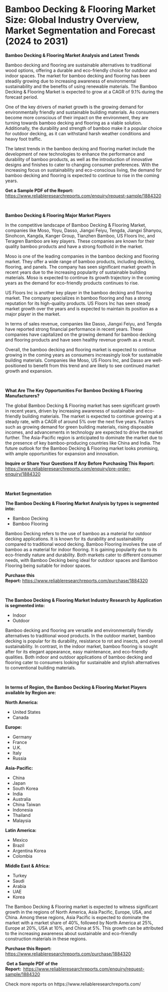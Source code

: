 <p><h1>Bamboo Decking & Flooring Market Size: Global Industry Overview, Market Segmentation and Forecast (2024 to 2031)</h1></p><p><strong>Bamboo Decking & Flooring Market Analysis and Latest Trends</strong></p>
<p><p>Bamboo decking and flooring are sustainable alternatives to traditional wood options, offering a durable and eco-friendly choice for outdoor and indoor spaces. The market for bamboo decking and flooring has been steadily growing due to increasing awareness of environmental sustainability and the benefits of using renewable materials. The Bamboo Decking & Flooring Market is expected to grow at a CAGR of 9.1% during the forecast period.</p><p>One of the key drivers of market growth is the growing demand for environmentally friendly and sustainable building materials. As consumers become more conscious of their impact on the environment, they are turning towards bamboo decking and flooring as a viable solution. Additionally, the durability and strength of bamboo make it a popular choice for outdoor decking, as it can withstand harsh weather conditions and heavy foot traffic.</p><p>The latest trends in the bamboo decking and flooring market include the development of new technologies to enhance the performance and durability of bamboo products, as well as the introduction of innovative designs and finishes to cater to changing consumer preferences. With the increasing focus on sustainability and eco-conscious living, the demand for bamboo decking and flooring is expected to continue to rise in the coming years.</p></p>
<p><strong>Get a Sample PDF of the Report:&nbsp;</strong> <a href="https://www.reliableresearchreports.com/enquiry/request-sample/1884320">https://www.reliableresearchreports.com/enquiry/request-sample/1884320</a></p>
<p>&nbsp;</p>
<p><strong>Bamboo Decking & Flooring Major Market Players</strong></p>
<p><p>In the competitive landscape of Bamboo Decking & Flooring Market, companies like Moso, Yoyu, Dasso, Jiangxi Feiyu, Tengda, Jiangxi Shanyou, Sinohcon, Kangda, Kanger Group, Tianzhen Bamboo, US Floors Inc, and Teragren Bamboo are key players. These companies are known for their quality bamboo products and have a strong foothold in the market.</p><p>Moso is one of the leading companies in the bamboo decking and flooring market. They offer a wide range of bamboo products, including decking, flooring, and panels. The company has seen significant market growth in recent years due to the increasing popularity of sustainable building materials. Moso is expected to continue its growth trajectory in the coming years as the demand for eco-friendly products continues to rise.</p><p>US Floors Inc is another key player in the bamboo decking and flooring market. The company specializes in bamboo flooring and has a strong reputation for its high-quality products. US Floors Inc has seen steady market growth over the years and is expected to maintain its position as a major player in the market.</p><p>In terms of sales revenue, companies like Dasso, Jiangxi Feiyu, and Tengda have reported strong financial performance in recent years. These companies have capitalized on the growing demand for bamboo decking and flooring products and have seen healthy revenue growth as a result.</p><p>Overall, the bamboo decking and flooring market is expected to continue growing in the coming years as consumers increasingly look for sustainable building materials. Companies like Moso, US Floors Inc, and Dasso are well-positioned to benefit from this trend and are likely to see continued market growth and expansion.</p></p>
<p>&nbsp;</p>
<p><strong>What Are The Key Opportunities For Bamboo Decking & Flooring Manufacturers?</strong></p>
<p><p>The global Bamboo Decking & Flooring market has seen significant growth in recent years, driven by increasing awareness of sustainable and eco-friendly building materials. The market is expected to continue growing at a steady rate, with a CAGR of around 5% over the next five years. Factors such as growing demand for green building materials, rising disposable incomes, and advancements in technology are expected to drive the market further. The Asia-Pacific region is anticipated to dominate the market due to the presence of key bamboo-producing countries like China and India. The future outlook for the Bamboo Decking & Flooring market looks promising, with ample opportunities for expansion and innovation.</p></p>
<p><strong>Inquire or Share Your Questions If Any Before Purchasing This Report:</strong> <a href="https://www.reliableresearchreports.com/enquiry/pre-order-enquiry/1884320">https://www.reliableresearchreports.com/enquiry/pre-order-enquiry/1884320</a></p>
<p>&nbsp;</p>
<p><strong>Market Segmentation</strong></p>
<p><strong>The Bamboo Decking & Flooring Market Analysis by types is segmented into:</strong></p>
<p><ul><li>Bamboo Decking</li><li>Bamboo Flooring</li></ul></p>
<p><p>Bamboo Decking refers to the use of bamboo as a material for outdoor decking applications. It is known for its durability and sustainability compared to traditional wood decking. Bamboo Flooring involves the use of bamboo as a material for indoor flooring. It is gaining popularity due to its eco-friendly nature and durability. Both markets cater to different consumer needs, with Bamboo Decking being ideal for outdoor spaces and Bamboo Flooring being suitable for indoor spaces.</p></p>
<p><strong>Purchase this Report:&nbsp;</strong><a href="https://www.reliableresearchreports.com/purchase/1884320">https://www.reliableresearchreports.com/purchase/1884320</a></p>
<p>&nbsp;</p>
<p><strong>The Bamboo Decking & Flooring Market Industry Research by Application is segmented into:</strong></p>
<p><ul><li>Indoor</li><li>Outdoor</li></ul></p>
<p><p>Bamboo decking and flooring are versatile and environmentally friendly alternatives to traditional wood products. In the outdoor market, bamboo decking is popular for its durability, resistance to rot and insects, and overall sustainability. In contrast, in the indoor market, bamboo flooring is sought after for its elegant appearance, easy maintenance, and eco-friendly qualities. Both indoor and outdoor applications of bamboo decking and flooring cater to consumers looking for sustainable and stylish alternatives to conventional building materials.</p></p>
<p>&nbsp;</p>
<p><strong>In terms of Region, the Bamboo Decking & Flooring Market Players available by Region are:</strong></p>
<p>
    <p> <strong> North America: </strong>
        <ul>
            <li>United States</li>
            <li>Canada</li>
        </ul>
        </p> 
    <p> <strong> Europe: </strong>
        <ul>
            <li>Germany</li>
            <li>France</li>
            <li>U.K.</li>
            <li>Italy</li>
            <li>Russia</li>
        </ul>
        </p> 
    <p> <strong> Asia-Pacific: </strong>
        <ul>
            <li>China</li>
            <li>Japan</li>
            <li>South Korea</li>
            <li>India</li>
            <li>Australia</li>
            <li>China Taiwan</li>
            <li>Indonesia</li>
            <li>Thailand</li>
            <li>Malaysia</li>
        </ul>
        </p> 
    <p> <strong> Latin America: </strong>
        <ul>
            <li>Mexico</li>
            <li>Brazil</li>
            <li>Argentina Korea</li>
            <li>Colombia</li>
        </ul>
        </p> 
    <p> <strong> Middle East & Africa: </strong>
        <ul>
            <li>Turkey</li>
            <li>Saudi</li>
            <li>Arabia</li>
            <li>UAE</li>
            <li>Korea</li>
        </ul>
    </p>
    </p>
<p><p>The Bamboo Decking & Flooring market is expected to witness significant growth in the regions of North America, Asia Pacific, Europe, USA, and China. Among these regions, Asia Pacific is expected to dominate the market with a market share of 40%, followed by North America at 25%, Europe at 20%, USA at 10%, and China at 5%. This growth can be attributed to the increasing awareness about sustainable and eco-friendly construction materials in these regions.</p></p>
<p><strong>Purchase this Report: </strong><a href="https://www.reliableresearchreports.com/purchase/1884320">https://www.reliableresearchreports.com/purchase/1884320</a></p>
<p>&nbsp;<strong>Get a Sample PDF of the Report:&nbsp;&nbsp;</strong><a href="https://www.reliableresearchreports.com/enquiry/request-sample/1884320">https://www.reliableresearchreports.com/enquiry/request-sample/1884320</a></p>
<p><strong></strong></p>
<p>Check more reports on https://www.reliableresearchreports.com/</p>
